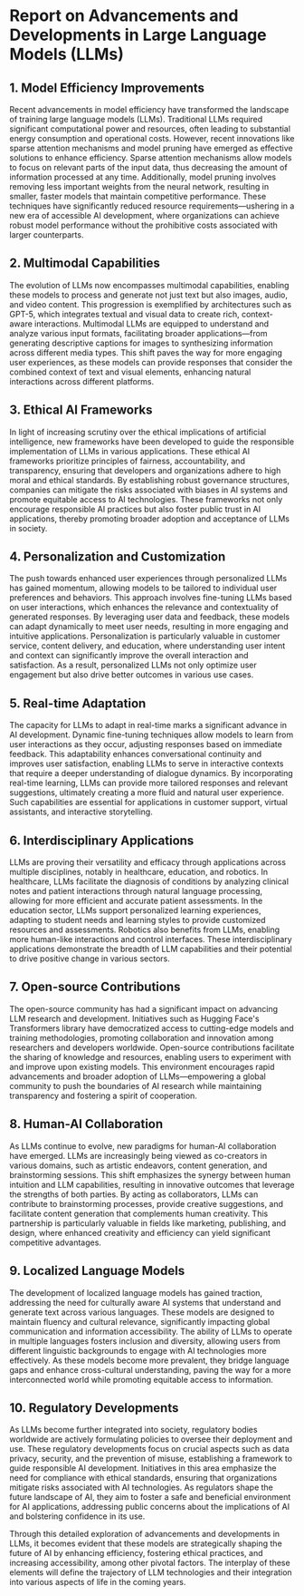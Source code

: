 # Report on Advancements and Developments in Large Language Models (LLMs)

## 1. Model Efficiency Improvements
Recent advancements in model efficiency have transformed the landscape of training large language models (LLMs). Traditional LLMs required significant computational power and resources, often leading to substantial energy consumption and operational costs. However, recent innovations like sparse attention mechanisms and model pruning have emerged as effective solutions to enhance efficiency. Sparse attention mechanisms allow models to focus on relevant parts of the input data, thus decreasing the amount of information processed at any time. Additionally, model pruning involves removing less important weights from the neural network, resulting in smaller, faster models that maintain competitive performance. These techniques have significantly reduced resource requirements—ushering in a new era of accessible AI development, where organizations can achieve robust model performance without the prohibitive costs associated with larger counterparts.

## 2. Multimodal Capabilities
The evolution of LLMs now encompasses multimodal capabilities, enabling these models to process and generate not just text but also images, audio, and video content. This progression is exemplified by architectures such as GPT-5, which integrates textual and visual data to create rich, context-aware interactions. Multimodal LLMs are equipped to understand and analyze various input formats, facilitating broader applications—from generating descriptive captions for images to synthesizing information across different media types. This shift paves the way for more engaging user experiences, as these models can provide responses that consider the combined context of text and visual elements, enhancing natural interactions across different platforms.

## 3. Ethical AI Frameworks
In light of increasing scrutiny over the ethical implications of artificial intelligence, new frameworks have been developed to guide the responsible implementation of LLMs in various applications. These ethical AI frameworks prioritize principles of fairness, accountability, and transparency, ensuring that developers and organizations adhere to high moral and ethical standards. By establishing robust governance structures, companies can mitigate the risks associated with biases in AI systems and promote equitable access to AI technologies. These frameworks not only encourage responsible AI practices but also foster public trust in AI applications, thereby promoting broader adoption and acceptance of LLMs in society.

## 4. Personalization and Customization
The push towards enhanced user experiences through personalized LLMs has gained momentum, allowing models to be tailored to individual user preferences and behaviors. This approach involves fine-tuning LLMs based on user interactions, which enhances the relevance and contextuality of generated responses. By leveraging user data and feedback, these models can adapt dynamically to meet user needs, resulting in more engaging and intuitive applications. Personalization is particularly valuable in customer service, content delivery, and education, where understanding user intent and context can significantly improve the overall interaction and satisfaction. As a result, personalized LLMs not only optimize user engagement but also drive better outcomes in various use cases.

## 5. Real-time Adaptation
The capacity for LLMs to adapt in real-time marks a significant advance in AI development. Dynamic fine-tuning techniques allow models to learn from user interactions as they occur, adjusting responses based on immediate feedback. This adaptability enhances conversational continuity and improves user satisfaction, enabling LLMs to serve in interactive contexts that require a deeper understanding of dialogue dynamics. By incorporating real-time learning, LLMs can provide more tailored responses and relevant suggestions, ultimately creating a more fluid and natural user experience. Such capabilities are essential for applications in customer support, virtual assistants, and interactive storytelling.

## 6. Interdisciplinary Applications
LLMs are proving their versatility and efficacy through applications across multiple disciplines, notably in healthcare, education, and robotics. In healthcare, LLMs facilitate the diagnosis of conditions by analyzing clinical notes and patient interactions through natural language processing, allowing for more efficient and accurate patient assessments. In the education sector, LLMs support personalized learning experiences, adapting to student needs and learning styles to provide customized resources and assessments. Robotics also benefits from LLMs, enabling more human-like interactions and control interfaces. These interdisciplinary applications demonstrate the breadth of LLM capabilities and their potential to drive positive change in various sectors.

## 7. Open-source Contributions
The open-source community has had a significant impact on advancing LLM research and development. Initiatives such as Hugging Face's Transformers library have democratized access to cutting-edge models and training methodologies, promoting collaboration and innovation among researchers and developers worldwide. Open-source contributions facilitate the sharing of knowledge and resources, enabling users to experiment with and improve upon existing models. This environment encourages rapid advancements and broader adoption of LLMs—empowering a global community to push the boundaries of AI research while maintaining transparency and fostering a spirit of cooperation.

## 8. Human-AI Collaboration
As LLMs continue to evolve, new paradigms for human-AI collaboration have emerged. LLMs are increasingly being viewed as co-creators in various domains, such as artistic endeavors, content generation, and brainstorming sessions. This shift emphasizes the synergy between human intuition and LLM capabilities, resulting in innovative outcomes that leverage the strengths of both parties. By acting as collaborators, LLMs can contribute to brainstorming processes, provide creative suggestions, and facilitate content generation that complements human creativity. This partnership is particularly valuable in fields like marketing, publishing, and design, where enhanced creativity and efficiency can yield significant competitive advantages.

## 9. Localized Language Models
The development of localized language models has gained traction, addressing the need for culturally aware AI systems that understand and generate text across various languages. These models are designed to maintain fluency and cultural relevance, significantly impacting global communication and information accessibility. The ability of LLMs to operate in multiple languages fosters inclusion and diversity, allowing users from different linguistic backgrounds to engage with AI technologies more effectively. As these models become more prevalent, they bridge language gaps and enhance cross-cultural understanding, paving the way for a more interconnected world while promoting equitable access to information.

## 10. Regulatory Developments
As LLMs become further integrated into society, regulatory bodies worldwide are actively formulating policies to oversee their deployment and use. These regulatory developments focus on crucial aspects such as data privacy, security, and the prevention of misuse, establishing a framework to guide responsible AI development. Initiatives in this area emphasize the need for compliance with ethical standards, ensuring that organizations mitigate risks associated with AI technologies. As regulators shape the future landscape of AI, they aim to foster a safe and beneficial environment for AI applications, addressing public concerns about the implications of AI and bolstering confidence in its use.

Through this detailed exploration of advancements and developments in LLMs, it becomes evident that these models are strategically shaping the future of AI by enhancing efficiency, fostering ethical practices, and increasing accessibility, among other pivotal factors. The interplay of these elements will define the trajectory of LLM technologies and their integration into various aspects of life in the coming years.